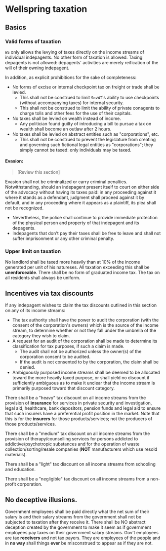 # Wellspring taxation

## Basics

### Valid forms of taxation
`WS` only allows the levying of taxes directly on the income streams of individual indepagents. No other form of taxation is allowed. Taxing depagents is not allowed: depagents' activities are merely reification of the will of their owning indepagent.

In addition, as explicit prohibitions for the sake of completeness:
- No forms of excise or internal checkpoint tax on freight or trade shall be levied.
  - This shall not be construed to limit `SovWI`'s ability to use checkpoints (without accompanying taxes) for internal security.
  - This shall not be construed to limit the ability of private conagents to charge tolls and other fees for the use of their capitals.
- No taxes shall be levied on wealth instead of income.
  - Any politician found guilty of introducing a bill to pursue a tax on wealth shall become an outlaw after 2 hours.
- No taxes shall be levied on abstract entities such as "corporations", etc.
  - This shall not be construed to prevent the legislature from creating and governing such fictional legal entities as "corporations"; they simply cannot be taxed: only individuals may be taxed.

#### Evasion:

> [Review this section]

Evasion shall not be criminalized or carry criminal penalties. Notwithstanding, should an indepagent present itself to court on either side of the advocacy without having its taxes paid: in any proceeding against it where it stands as a defendant, judgment shall proceed against it by default, and in any proceeding where it appears as a plaintiff, its plea shall not be recognized.

- Nevertheless, the police shall continue to provide immediate protection of the physical person and property of that indepagent and its depagents.
- Indepagents that don't pay their taxes shall be free to leave and shall not suffer imprisonment or any other criminal penalty.

### Upper limit on taxation

No landlord shall be taxed more heavily than at 10% of the income generated per unit of his natureses. All taxation exceeding this shall be **unenforceable**. There shall be no form of graduated income tax. The tax on all residents shall always be uniform.

## Incentives via tax discounts

If any indepagent wishes to claim the tax discounts outlined in this section on any of its income streams:
- The tax authority shall have the power to audit the corporation (with the consent of the corporation's owners) which is the source of the income stream, to determine whether or not they fall under the umbrella of the category they wish to claim.
- A request for an audit of the corporation shall be made to determine its classification for tax purposes, if such a claim is made.
  - The audit shall not be authorized unless the owner(s) of the corporation consent to be audited.
  - If the audit is not consented to by the corporation, the claim shall be denied.
- Ambiguously purposed income streams shall be deemed to be allocated toward the more heavily taxed purpose, or shall yield no discount if sufficiently ambiguous as to make it unclear that the income stream is primarily purposed toward that discount category.

There shall be a "heavy" tax discount on all income streams from the provision of **insurance** for services in private security and investigation, legal aid, healthcare, bank depositors, pension funds and legal aid to ensure that such insurers have a preferential profit position in the market. Note that this is for the **insurers** for those products/services; not the producers of those products/services.

There shall be a "medium" tax discount on all income streams from the provision of therapy/counselling services for persons addicted to addictive/psychotropic substances and for the operation of waste collection/sorting/resale companies (**NOT** manufacturers which use resold materials).

There shall be a "light" tax discount on all income streams from schooling and education.

There shall be a "negligible" tax discount on all income streams from a non-profit corporation.

## No deceptive illusions.

Government employees shall be paid directly what the net sum of their salary is and their salary streams from the government shall not be subjected to taxation after they receive it. There shall be NO abstract deception created by the government to make it seem as if government employees pay taxes on their government salary streams. Gov't employees are tax **receivers** and not tax payers. They are employees of the people and in **no way** shall things **ever** be misconstrued to appear as if they are not.
